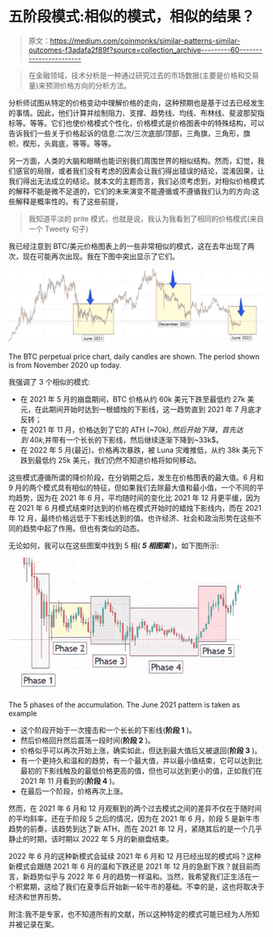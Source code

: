 # 五阶段模式:相似的模式，相似的结果？

> 原文：<https://medium.com/coinmonks/similar-patterns-similar-outcomes-f3adafa2f89f?source=collection_archive---------60----------------------->

> 在金融领域，技术分析是一种通过研究过去的市场数据(主要是价格和交易量)来预测价格方向的分析方法。

分析师试图从特定的价格变动中理解价格的走向，这种预期也是基于过去已经发生的事情。因此，他们计算并绘制阻力、支撑、趋势线、均线、布林线、斐波那契指标等。等等。它们也使价格模式个性化，价格模式是价格图表中的特殊结构，可以告诉我们一些关于价格起诉的信息:二次/三次底部/顶部，三角旗，三角形，旗帜，楔形，头肩底，等等。等等。

另一方面，人类的大脑和眼睛也能识别我们周围世界的相似结构。然而，幻觉，我们感官的局限，或者我们没有考虑的因素会让我们得出错误的结论，混淆因果，让我们得出无法成立的结论。就本文的主题而言，我们必须考虑到，对相似价格模式的解释不能是微不足道的，它们的未来演变不能遵循或不遵循我们认为的方向:这些解释是概率性的。有了这些前提，

> 我知道平淡的 prite 模式，也就是说，我认为我看到了相同的价格模式(来自一个 Tweety 句子)

我已经注意到 BTC/美元价格图表上的一些非常相似的模式，这在去年出现了两次，现在可能再次出现。我在下图中突出显示了它们。

![](img/276dabed39bfd84212fb0d78a56e8290.png)

The BTC perpetual price chart, daily candles are shown. The period shown is from November 2020 up today.

我强调了 3 个相似的模式:

*   在 2021 年 5 月的崩盘期间，BTC 价格从约 60k 美元下跌至最低约 27k 美元，在此期间开始时达到一根蜡烛的下影线，这一趋势直到 2021 年 7 月底才反转；
*   在 2021 年 11 月，价格达到了它的 ATH (~70k$),然后开始下降，首先达到~40k$,并带有一个长长的下影线，然后继续逐渐下降到~33k$。
*   在 2022 年 5 月(最近)，价格再次暴跌，被 Luna 灾难推低，从约 38k 美元下跌到最低约 25k 美元，我们仍然不知道价格将如何移动。

这些模式遵循所谓的降价阶段，在分销期之后，发生在价格图表的最大值。6 月和 9 月的两个模式具有相似的特征，但如果我们去除最大值和最小值，一个不同的平均趋势，因为在 2021 年 6 月，平均随时间的变化比 2021 年 12 月更平缓，因为在 2021 年 6 月模式结束时达到的价格在模式开始时的蜡烛下影线内，而在 2021 年 12 月，最终价格远低于下影线达到的值。也许经济、社会和政治形势在这些不同的趋势中起了作用。但也有类似的动态。

无论如何，我可以在这些图案中找到 5 相( ***5 相图案*** )，如下图所示:

![](img/502980084ec525f39354f52ee5a89c28.png)

The 5 phases of the accumulation. The June 2021 pattern is taken as example

*   这个阶段开始于一次撞击和一个长长的下影线(**阶段 1** )。
*   然后价格回升然后震荡一段时间(**阶段 2** )。
*   价格似乎可以再次开始上涨，确实如此，但达到最大值后又被退回(**阶段 3** )。
*   有一个更持久和温和的趋势，有一个最大值，并以最小值结束，它可以达到比最初的下影线触及的最低价格更高的值，但也可以达到更小的值，正如我们在 2021 年 11 月看到的(**阶段 4** )。
*   在最后一个阶段，价格再次上涨。

然而，在 2021 年 6 月和 12 月观察到的两个过去模式之间的差异不仅在于随时间的平均斜率，还在于阶段 5 之后的情况，因为在 2021 年 6 月，阶段 5 是新牛市趋势的前奏，该趋势到达了新 ATH，而在 2021 年 12 月，紧随其后的是一个几乎静止的时期，该时期以 2022 年 5 月的新崩盘结束。

2022 年 6 月的这种新模式会延续 2021 年 6 月和 12 月已经出现的模式吗？这种新模式会跟随 2021 年 6 月的温和下跌还是 2021 年 12 月的急剧下跌？就目前而言，新趋势似乎与 2022 年 6 月的趋势一样温和。当然，我希望我们正生活在一个积累期，这给了我们在夏季后开始新一轮牛市的基础。不幸的是，这也将取决于经济和世界形势。

附注:我不是专家，也不知道所有的文献，所以这种特定的模式可能已经为人所知并被记录在案。
